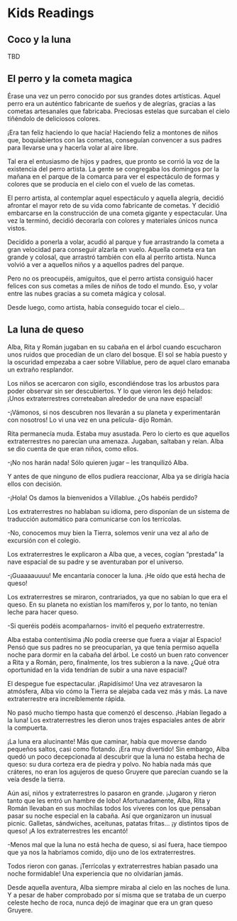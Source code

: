 # Kids Readings

## Coco y la luna
TBD

## El perro y la cometa magica
Érase una vez un perro conocido por sus grandes dotes artísticas. Aquel perro era un auténtico fabricante de sueños y de alegrías, gracias a las cometas artesanales que fabricaba. Preciosas estelas que surcaban el cielo tiñéndolo de deliciosos colores.

¡Era tan feliz haciendo lo que hacía! Haciendo feliz a montones de niños que, boquiabiertos con las cometas, conseguían convencer a sus padres para llevarse una y hacerla volar al aire libre.

Tal era el entusiasmo de hijos y padres, que pronto se corrió la voz de la existencia del perro artista. La gente se congregaba los domingos por la mañana en el parque de la comarca para ver el espectáculo de formas y colores que se producía en el cielo con el vuelo de las cometas.

El perro artista, al contemplar aquel espectáculo y aquella alegría, decidió afrontar el mayor reto de su vida como fabricante de cometas. Y decidió embarcarse en la construcción de una cometa gigante y espectacular. Una vez la terminó, decidió decorarla con colores y materiales únicos nunca vistos.

Decidido a ponerla a volar, acudió al parque y fue arrastrando la cometa a gran velocidad para conseguir alzarla en vuelo. Aquella cometa era tan grande y colosal, que arrastró también con ella al perrito artista. Nunca volvió a ver a aquellos niños y a aquellos padres del parque.

Pero no os preocupéis, amiguitos, que el perro artista consiguió hacer felices con sus cometas a miles de niños de todo el mundo. Eso, y volar entre las nubes gracias a su cometa mágica y colosal.

Desde luego, como artista, había conseguido tocar el cielo…

## La luna de queso
Alba, Rita y Román jugaban en su cabaña en el árbol cuando escucharon unos ruidos que procedían de un claro del bosque. El sol se había puesto y la oscuridad empezaba a caer sobre Villablue, pero de aquel claro emanaba un extraño resplandor.

Los niños se acercaron con sigilo, escondiéndose tras los arbustos para poder observar sin ser descubiertos. Y lo que vieron les dejó helados: ¡Unos extraterrestres correteaban alrededor de una nave espacial!

-¡Vámonos, si nos descubren nos llevarán a su planeta y experimentarán con nosotros! Lo vi una vez en una película- dijo Román.

Rita permanecía muda. Estaba muy asustada. Pero lo cierto es que aquellos extraterrestres no parecían una amenaza. Jugaban, saltaban y reían. Alba se dio cuenta de que eran niños, como ellos.

-¡No nos harán nada! Sólo quieren jugar – les tranquilizó Alba.

Y antes de que ninguno de ellos pudiera reaccionar, Alba ya se dirigía hacia ellos con decisión.

-¡Hola! Os damos la bienvenidos a Villablue. ¿Os habéis perdido?

Los extraterrestres no hablaban su idioma, pero disponían de un sistema de traducción automático para comunicarse con los terrícolas.

-No, conocemos muy bien la Tierra, solemos venir una vez al año de excursión con el colegio.

Los extraterrestres le explicaron a Alba que, a veces, cogían “prestada” la nave espacial de su padre y se aventuraban por el universo.

-¡Guaaaauuuu! Me encantaría conocer la luna. ¡He oído que está hecha de queso!

Los extraterrestres se miraron, contrariados, ya que no sabían lo que era el queso. En su planeta no existían los mamíferos y, por lo tanto, no tenían leche para hacer queso.

-Si queréis podéis acompañarnos- invitó el pequeño extraterrestre.

Alba estaba contentísima ¡No podía creerse que fuera a viajar al Espacio! Pensó que sus padres no se preocuparían, ya que tenía permiso aquella noche para dormir en la cabaña del árbol. Le costó un buen rato convencer a Rita y a Román, pero, finalmente, los tres subieron a la nave. ¿Qué otra oportunidad en la vida tendrían de subir a una nave espacial?

El despegue fue espectacular. ¡Rapidísimo! Una vez atravesaron la atmósfera, Alba vio cómo la Tierra se alejaba cada vez más y más. La nave extraterrestre era increíblemente rápida.

No pasó mucho tiempo hasta que comenzó el descenso. ¡Habían llegado a la luna! Los extraterrestres les dieron unos trajes espaciales antes de abrir la compuerta.

¡La luna era alucinante! Más que caminar, había que moverse dando pequeños saltos, casi como flotando. ¡Era muy divertido! Sin embargo, Alba quedó un poco decepcionada al descubrir que la luna no estaba hecha de queso: su dura corteza era de piedra y polvo. No había nada más que cráteres, no eran los agujeros de queso Gruyere que parecían cuando se la veía desde la tierra.

Aún así, niños y extraterrestres lo pasaron en grande. ¡Jugaron y rieron tanto que les entró un hambre de lobo! Afortunadamente, Alba, Rita y Román llevaban en sus mochilas todos los víveres con los que pensaban pasar su noche especial en la cabaña. Así que organizaron un inusual picnic. Galletas, sándwiches, aceitunas, patatas fritas… ¡y distintos tipos de queso! ¡A los extraterrestres les encantó!

-Menos mal que la luna no está hecha de queso, si así fuera, hace tiempoo que ya nos la habríamos comido, dijo uno de los extraterrestres.

Todos rieron con ganas. ¡Terrícolas y extraterrestres habían pasado una noche formidable! Una experiencia que no olvidarían jamás.

Desde aquella aventura, Alba siempre miraba al cielo en las noches de luna. Y a pesar de haber comprobado por sí misma que se trataba de un cuerpo celeste hecho de roca, nunca dejó de imaginar que era un gran queso Gruyere.
